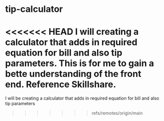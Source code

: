# tip-calculator
<<<<<<< HEAD
I will creating a calculator that adds in required equation for bill and also tip parameters. This is for me to gain a bette understanding of the front end. Reference Skillshare.
=======
I will be creating a calculator that adds in required equation for bill and also tip parameters 
>>>>>>> refs/remotes/origin/main
